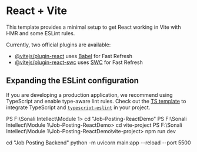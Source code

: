 # React + Vite

This template provides a minimal setup to get React working in Vite with HMR and some ESLint rules.

Currently, two official plugins are available:

- [@vitejs/plugin-react](https://github.com/vitejs/vite-plugin-react/blob/main/packages/plugin-react/README.md) uses [Babel](https://babeljs.io/) for Fast Refresh
- [@vitejs/plugin-react-swc](https://github.com/vitejs/vite-plugin-react-swc) uses [SWC](https://swc.rs/) for Fast Refresh

## Expanding the ESLint configuration

If you are developing a production application, we recommend using TypeScript and enable type-aware lint rules. Check out the [TS template](https://github.com/vitejs/vite/tree/main/packages/create-vite/template-react-ts) to integrate TypeScript and [`typescript-eslint`](https://typescript-eslint.io) in your project.


PS F:\Sonali Intellect\Module 1> cd "Job-Posting-ReactDemo" 
PS F:\Sonali Intellect\Module 1\Job-Posting-ReactDemo> cd vite-project
PS F:\Sonali Intellect\Module 1\Job-Posting-ReactDemo\vite-project> npm run dev


cd "Job Posting Backend"
python -m uvicorn main:app --reload --port 5500
